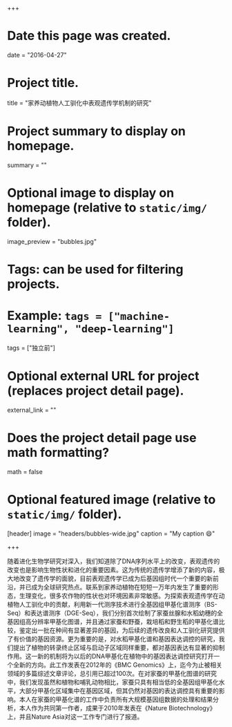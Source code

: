 +++
# Date this page was created.
date = "2016-04-27"

# Project title.
title = "家养动植物人工驯化中表观遗传学机制的研究"

# Project summary to display on homepage.
summary = ""

# Optional image to display on homepage (relative to `static/img/` folder).
image_preview = "bubbles.jpg"

# Tags: can be used for filtering projects.
# Example: `tags = ["machine-learning", "deep-learning"]`
tags = ["独立前"]

# Optional external URL for project (replaces project detail page).
external_link = ""

# Does the project detail page use math formatting?
math = false

# Optional featured image (relative to `static/img/` folder).
[header]
image = "headers/bubbles-wide.jpg"
caption = "My caption :smile:"

+++

随着进化生物学研究对深入，我们知道除了DNA序列水平上的改变，表观遗传的改变也是影响生物性状和进化的重要因素。这为传统的遗传学增添了新的内容，极大地改变了遗传学的面貌，目前表观遗传学已成为后基因组时代一个重要的新前沿，并已成为全球研究热点。联系到家养动植物在短短一万年内发生了重要的形态，生理变化，很多农作物的性状也对环境因素非常敏感。为探索表观遗传学在动植物人工驯化中的贡献，利用新一代测序技术进行全基因组甲基化谱测序（BS-Seq）和表达谱测序（DGE-Seq），我们分别首次绘制了家蚕丝腺和水稻幼穗的全基因组高分辨率甲基化图谱，并且通过家蚕和野蚕，栽培稻和野生稻的甲基化谱比较，鉴定出一批在种间有显著差异的基因，为后续的遗传改良和人工驯化研究提供了有价值的基因资源。更为重要的是，对水稻甲基化谱和基因表达调控的研究，我们提出了植物的转录终止区域与启动子区域同样重要，都对基因表达有显著的抑制作用。这一新的机制将为以后的DNA甲基化在植物中的基因表达调控研究打开一个全新的方向。此工作发表在2012年的《BMC Genomics》上，迄今为止被相关领域的多篇综述文章评论，总引用已超过100次。在对家蚕的甲基化图谱的研究中，我们发现虽然和植物和哺乳动物相比，家蚕只具有相当低的全基因组甲基化水平，大部分甲基化区域集中在基因区域，但其仍然对基因的表达调控具有重要的影响。本人在家蚕的甲基化谱的工作中负责所有大规模基因组数据的处理和结果分析，本人作为共同第一作者，成果于2010年发表在《Nature Biotechnology》上，并且Nature Asia对这一工作专门进行了报道。
